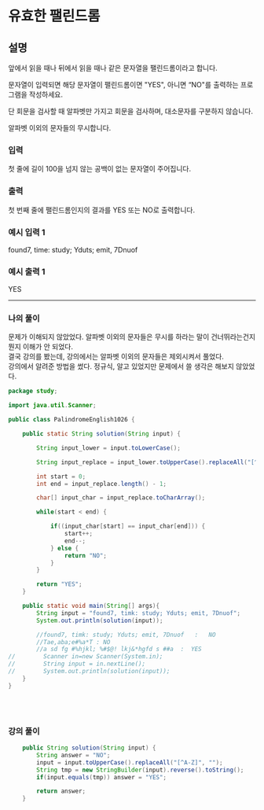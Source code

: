 # 유효한 팰린드롬

## 설명

앞에서 읽을 때나 뒤에서 읽을 때나 같은 문자열을 팰린드롬이라고 합니다.

문자열이 입력되면 해당 문자열이 팰린드롬이면 "YES", 아니면 “NO"를 출력하는 프로그램을 작성하세요.

단 회문을 검사할 때 알파벳만 가지고 회문을 검사하며, 대소문자를 구분하지 않습니다.

알파벳 이외의 문자들의 무시합니다.


### 입력
첫 줄에 길이 100을 넘지 않는 공백이 없는 문자열이 주어집니다.


### 출력
첫 번째 줄에 팰린드롬인지의 결과를 YES 또는 NO로 출력합니다.


### 예시 입력 1 

found7, time: study; Yduts; emit, 7Dnuof

### 예시 출력 1

YES

---

### 나의 풀이   
문제가 이해되지 않았었다. 알파벳 이외의 문자들은 무시를 하라는 말이 건너뛰라는건지 뭔지 이해가 안 되었다.   
결국 강의를 봤는데, 강의에서는 알파벳 이외의 문자들은 제외시켜서 풀었다.   
강의에서 알려준 방법을 썼다.
정규식, 알고 있었지만 문제에서 쓸 생각은 해보지 않았었다.

```java
package study;

import java.util.Scanner;

public class PalindromeEnglish1026 {

    public static String solution(String input) {

        String input_lower = input.toLowerCase();

        String input_replace = input_lower.toUpperCase().replaceAll("[^A-Z]", "");

        int start = 0;
        int end = input_replace.length() - 1;

        char[] input_char = input_replace.toCharArray();

        while(start < end) {

            if((input_char[start] == input_char[end])) {
                start++;
                end--;
            } else {
                return "NO";
            }
        }

        return "YES";
    }

    public static void main(String[] args){
        String input = "found7, timk: study; Yduts; emit, 7Dnuof";
        System.out.println(solution(input));

        //found7, timk: study; Yduts; emit, 7Dnuof   :   NO
        //Tae,aba;e#%a*T : NO
        //a sd fg #%hjkl; %#$@! lkj&*hgfd s ##a  :  YES
//        Scanner in=new Scanner(System.in);
//        String input = in.nextLine();
//        System.out.println(solution(input));
    }
}

```
<br><br>

### 강의 풀이
```java
    public String solution(String input) {
        String answer = "NO";
        input = input.toUpperCase().replaceAll("[^A-Z]", "");
        String tmp = new StringBuilder(input).reverse().toString();
        if(input.equals(tmp)) answer = "YES";

        return answer;
    }
```
